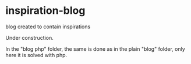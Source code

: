 # inspiration-blog
blog created to contain inspirations

Under construction.

In the "blog php" folder, the same is done as in the plain "blog" folder, only here it is solved with php.
